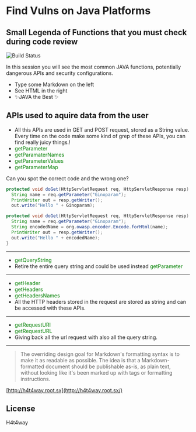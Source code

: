 # Find Vulns on Java Platforms 
## Small Legenda of Functions that you must check during code review


![Build Status](https://travis-ci.org/joemccann/dillinger.svg?branch=master)

In this session you will see the most common JAVA functions, potentially dangerous APIs and
security configurations.

- Type some Markdown on the left
- See HTML in the right
- ✨JAVA the Best ✨

## APIs used to aquire data from the user 


- All this APIs  are used in GET and POST request, stored as a String value. Every time on the code make some kind of grep of these APIs, you can find really juicy things.!
- <font color="green"> getParameter</font> 
- <font color="green"> getParamaterNames</font>      
- <font color="green"> getParameterValues</font>
- <font color="green"> getParameterMap</font>

Can you spot the correct code and the wrong one?

```java
protected void doGet(HttpServletRequest req, HttpServletResponse resp) throws IOException {
  String name = req.getParameter("Ginoparam");
  PrintWriter out = resp.getWriter();
  out.write("Hello " + Ginoparam);

```

```java
protected void doGet(HttpServletRequest req, HttpServletResponse resp) throws IOException {
  String name = req.getParameter("Ginoparam");
  String encodedName = org.owasp.encoder.Encode.forHtml(name);
  PrintWriter out = resp.getWriter();
  out.write("Hello " + encodedName);
}
```
-----------------

- <font color="green"> getQueryString</font> 
- Retire the entire query string and could be used instead <font color="green"> getParameter</font> 
-----------------

- <font color="green"> getHeader</font> 
- <font color="green"> getHeaders</font>      
- <font color="green"> getHeadersNames</font>
- All the HTTP headers stored in the request are stored as string and can be accessed with these APIs.
-----------------

- <font color="green"> getRequestURI</font> 
- <font color="green"> getRequestURL</font>      
- Giving back all the url request with also all the query string.
-----------------



> The overriding design goal for Markdown's
> formatting syntax is to make it as readable
> as possible. The idea is that a
> Markdown-formatted document should be
> publishable as-is, as plain text, without
> looking like it's been marked up with tags
> or formatting instructions.






















[http://h4t4way.root.sx](http://h4t4way.root.sx/)

## License

H4t4way

